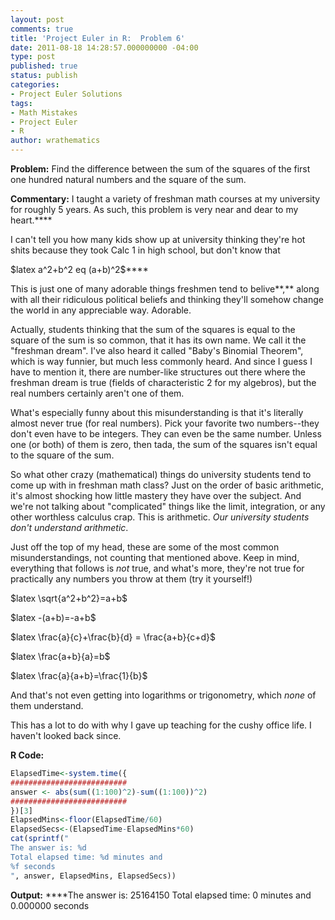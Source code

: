 ```yaml
---
layout: post
comments: true
title: 'Project Euler in R:  Problem 6'
date: 2011-08-18 14:28:57.000000000 -04:00
type: post
published: true
status: publish
categories:
- Project Euler Solutions
tags:
- Math Mistakes
- Project Euler
- R
author: wrathematics
---
```



**Problem:** Find the difference between the sum of the squares of the
first one hundred natural numbers and the square of the sum.

**Commentary:** I taught a variety of freshman math courses at my
university for roughly 5 years. As such, this problem is very near and
dear to my heart.****

I can't tell you how many kids show up at university thinking they're
hot shits because they took Calc 1 in high school, but don't know that

\$latex a^2+b^2
eq (a+b)^2\$****

This is just one of many adorable things freshmen tend to belive**,**
along with all their ridiculous political beliefs and thinking they'll
somehow change the world in any appreciable way. Adorable.

Actually, students thinking that the sum of the squares is equal to the
square of the sum is so common, that it has its own name. We call it the
"freshman dream". I've also heard it called "Baby's Binomial Theorem",
which is way funnier, but much less commonly heard. And since I guess I
have to mention it, there are number-like structures out there where the
freshman dream is true (fields of characteristic 2 for my algebros), but
the real numbers certainly aren't one of them.

What's especially funny about this misunderstanding is that it's
literally almost never true (for real numbers). Pick your favorite two
numbers--they don't even have to be integers. They can even be the same
number. Unless one (or both) of them is zero, then tada, the sum of the
squares isn't equal to the square of the sum.

So what other crazy (mathematical) things do university students tend to
come up with in freshman math class? Just on the order of basic
arithmetic, it's almost shocking how little mastery they have over the
subject. And we're not talking about "complicated" things like the
limit, integration, or any other worthless calculus crap. This is
arithmetic. *Our university students don't understand arithmetic*.

Just off the top of my head, these are some of the most common
misunderstandings, not counting that mentioned above. Keep in mind,
everything that follows is *not* true, and what's more, they're not true
for practically any numbers you throw at them (try it yourself!)

\$latex \\sqrt{a^2+b^2}=a+b\$

\$latex -(a+b)=-a+b\$

\$latex \\frac{a}{c}+\\frac{b}{d} = \\frac{a+b}{c+d}\$

\$latex \\frac{a+b}{a}=b\$

\$latex \\frac{a}{a+b}=\\frac{1}{b}\$

And that's not even getting into logarithms or trigonometry, which
*none* of them understand.

This has a lot to do with why I gave up teaching for the cushy office
life. I haven't looked back since.

**R Code:**

```R
ElapsedTime<-system.time({
##########################
answer <- abs(sum((1:100)^2)-sum((1:100))^2)
##########################
})[3]
ElapsedMins<-floor(ElapsedTime/60)
ElapsedSecs<-(ElapsedTime-ElapsedMins*60)
cat(sprintf("
The answer is: %d
Total elapsed time: %d minutes and
%f seconds
", answer, ElapsedMins, ElapsedSecs))
```

**Output:**
****The answer is: 25164150
Total elapsed time: 0 minutes and 0.000000 seconds
